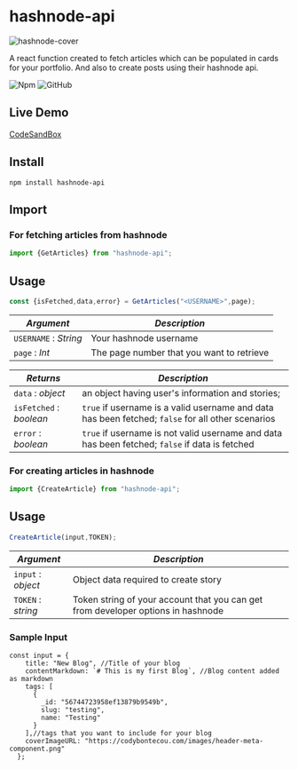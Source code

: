 # hashnode-api

![hashnode-cover](https://res.cloudinary.com/practicaldev/image/fetch/s--ByKpo_Aw--/c_imagga_scale,f_auto,fl_progressive,h_420,q_auto,w_1000/https://dev-to-uploads.s3.amazonaws.com/i/lxil6ifcwdx3fkukypc1.png)

A react function created to fetch articles which can be populated in cards for your portfolio.
And also to create posts using their hashnode api.

![Npm](https://img.shields.io/npm/v/react-use-medium?logo=npm&style=flat-square)
![GitHub](https://img.shields.io/github/license/dheerajmahra/react-use-medium?style=flat-square)


## Live Demo

[CodeSandBox](https://codesandbox.io/s/hashnode-api-g8s2b)

## Install

```
npm install hashnode-api
```

## Import

### For fetching articles from hashnode

```js
import {GetArticles} from "hashnode-api";
```

## Usage

```js
const {isFetched,data,error} = GetArticles("<USERNAME>",page);
```

| _Argument_            | _Description_                                                                                            |
| -------------------- | -------------------------------------------------------------------------------------------------------- |
| `USERNAME` : _String_       | Your hashnode username                           |
| `page` : _Int_       | The page number that you want to retrieve                           |



| _Returns_            | _Description_                                                                                            |
| -------------------- | -------------------------------------------------------------------------------------------------------- |
| `data` : _object_       | an object having user's information and stories;                           |
| `isFetched` : _boolean_ | `true` if username is a valid username and data has been fetched; `false` for all other scenarios |
| `error` : _boolean_ | `true` if username is not valid username and data has been fetched; `false` if data is fetched |

### For creating articles in hashnode

```js
import {CreateArticle} from "hashnode-api";
```

## Usage

```js
CreateArticle(input,TOKEN);
```

| _Argument_            | _Description_                                                                                            |
| -------------------- | -------------------------------------------------------------------------------------------------------- |
| `input` : _object_       | Object data required to create story|
| `TOKEN` : _string_       | Token string of your account that you can get from developer options in hashnode                        |

### Sample Input
```
const input = {
    title: "New Blog", //Title of your blog
    contentMarkdown: `# This is my first Blog`, //Blog content added as markdown
    tags: [
      {
        _id: "56744723958ef13879b9549b",
        slug: "testing",
        name: "Testing"
      }
    ],//tags that you want to include for your blog
    coverImageURL: "https://codybontecou.com/images/header-meta-component.png"
  };

```  